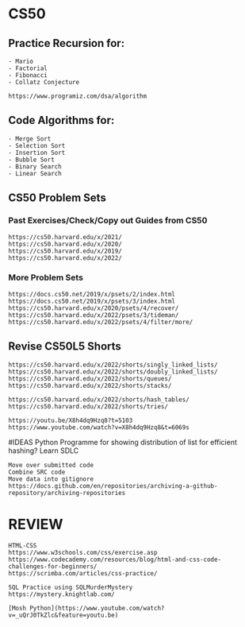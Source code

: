 # CS50

## Practice Recursion for:
    - Mario
    - Factorial
    - Fibonacci
    - Collatz Conjecture

    https://www.programiz.com/dsa/algorithm

## Code Algorithms for:
    - Merge Sort
    - Selection Sort
    - Insertion Sort
    - Bubble Sort
    - Binary Search
    - Linear Search

## CS50 Problem Sets
### Past Exercises/Check/Copy out Guides from CS50
    https://cs50.harvard.edu/x/2021/
    https://cs50.harvard.edu/x/2020/
    https://cs50.harvard.edu/x/2019/
    https://cs50.harvard.edu/x/2022/

### More Problem Sets
    https://docs.cs50.net/2019/x/psets/2/index.html
    https://docs.cs50.net/2019/x/psets/3/index.html
    https://cs50.harvard.edu/x/2020/psets/4/recover/
    https://cs50.harvard.edu/x/2022/psets/3/tideman/
    https://cs50.harvard.edu/x/2022/psets/4/filter/more/

## Revise CS50L5 Shorts
    https://cs50.harvard.edu/x/2022/shorts/singly_linked_lists/
    https://cs50.harvard.edu/x/2022/shorts/doubly_linked_lists/
    https://cs50.harvard.edu/x/2022/shorts/queues/
    https://cs50.harvard.edu/x/2022/shorts/stacks/

    https://cs50.harvard.edu/x/2022/shorts/hash_tables/
    https://cs50.harvard.edu/x/2022/shorts/tries/

    https://youtu.be/X8h4dq9Hzq8?t=5103
    https://www.youtube.com/watch?v=X8h4dq9Hzq8&t=6069s

#IDEAS
    Python Programme for showing distribution of list for efficient hashing?
    Learn SDLC
    
    Move over submitted code
    Combine SRC code
    Move data into gitignore
    https://docs.github.com/en/repositories/archiving-a-github-repository/archiving-repositories

# REVIEW
    HTML-CSS
    https://www.w3schools.com/css/exercise.asp
    https://www.codecademy.com/resources/blog/html-and-css-code-challenges-for-beginners/
    https://scrimba.com/articles/css-practice/

    SQL Practice using SQLMurderMystery
    https://mystery.knightlab.com/

    [Mosh Python](https://www.youtube.com/watch?v=_uQrJ0TkZlc&feature=youtu.be)


